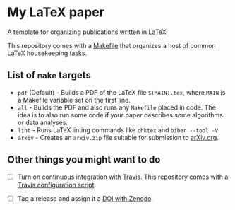 # My LaTeX paper

A template for organizing publications written in LaTeX

This repository comes with a
[Makefile](https://github.com/jiahao/latex-template/blob/master/Makefile)
that organizes a host of common LaTeX housekeeping tasks.

## List of `make` targets

- `pdf` (Default) - Builds a PDF of the LaTeX file `$(MAIN).tex`, where `MAIN`
  is a Makefile variable set on the first line.
- `all` - Builds the PDF and also runs any `Makefile` placed in code. The idea
  is to also run some code if your paper describes some algorithms or data
  analyses.
- `lint` - Runs LaTeX linting commands like `chktex` and `biber --tool -V`.
- `arxiv` - Creates an `arxiv.zip` file suitable for submission to
  [arXiv.org](http://arxiv.org).


## Other things you might want to do

- [ ] Turn on continuous integration with [Travis](https://travis-ci.org).
      This repository comes with a [Travis configuration script](https://github.com/jiahao/latex-template/blob/master/.travis.yml).

- [ ] Tag a release and assign it a [DOI with Zenodo](https://zenodo.org/account/settings/github/).

